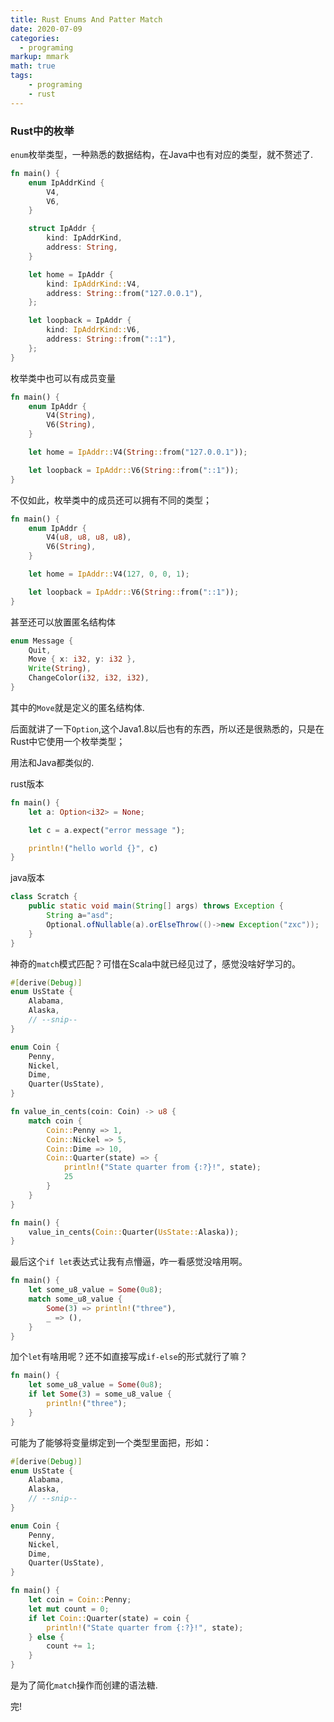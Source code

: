 ```yaml
---
title: Rust Enums And Patter Match
date: 2020-07-09
categories:
  - programing
markup: mmark
math: true
tags:
    - programing
    - rust
---
```


### Rust中的枚举

`enum`枚举类型，一种熟悉的数据结构，在Java中也有对应的类型，就不赘述了.

```rust
fn main() {
    enum IpAddrKind {
        V4,
        V6,
    }

    struct IpAddr {
        kind: IpAddrKind,
        address: String,
    }

    let home = IpAddr {
        kind: IpAddrKind::V4,
        address: String::from("127.0.0.1"),
    };

    let loopback = IpAddr {
        kind: IpAddrKind::V6,
        address: String::from("::1"),
    };
}
```

枚举类中也可以有成员变量

```rust
fn main() {
    enum IpAddr {
        V4(String),
        V6(String),
    }

    let home = IpAddr::V4(String::from("127.0.0.1"));

    let loopback = IpAddr::V6(String::from("::1"));
}
```

不仅如此，枚举类中的成员还可以拥有不同的类型；

```rust
fn main() {
    enum IpAddr {
        V4(u8, u8, u8, u8),
        V6(String),
    }

    let home = IpAddr::V4(127, 0, 0, 1);

    let loopback = IpAddr::V6(String::from("::1"));
}
```

甚至还可以放置匿名结构体

```rust
enum Message {
    Quit,
    Move { x: i32, y: i32 },
    Write(String),
    ChangeColor(i32, i32, i32),
}
```

其中的`Move`就是定义的匿名结构体.

后面就讲了一下`Option`,这个Java1.8以后也有的东西，所以还是很熟悉的，只是在Rust中它使用一个枚举类型；

用法和Java都类似的.

rust版本
```rust
fn main() {
    let a: Option<i32> = None;

    let c = a.expect("error message ");

    println!("hello world {}", c)
}
```
java版本
```java
class Scratch {
    public static void main(String[] args) throws Exception {
        String a="asd";
        Optional.ofNullable(a).orElseThrow(()->new Exception("zxc"));
    }
}
```

神奇的`match`模式匹配？可惜在Scala中就已经见过了，感觉没啥好学习的。

```rust
#[derive(Debug)]
enum UsState {
    Alabama,
    Alaska,
    // --snip--
}

enum Coin {
    Penny,
    Nickel,
    Dime,
    Quarter(UsState),
}

fn value_in_cents(coin: Coin) -> u8 {
    match coin {
        Coin::Penny => 1,
        Coin::Nickel => 5,
        Coin::Dime => 10,
        Coin::Quarter(state) => {
            println!("State quarter from {:?}!", state);
            25
        }
    }
}

fn main() {
    value_in_cents(Coin::Quarter(UsState::Alaska));
}
```
最后这个`if let`表达式让我有点懵逼，咋一看感觉没啥用啊。

```rust
fn main() {
    let some_u8_value = Some(0u8);
    match some_u8_value {
        Some(3) => println!("three"),
        _ => (),
    }
}
```

加个`let`有啥用呢？还不如直接写成`if-else`的形式就行了嘛？

```rust
fn main() {
    let some_u8_value = Some(0u8);
    if let Some(3) = some_u8_value {
        println!("three");
    }
}
```

可能为了能够将变量绑定到一个类型里面把，形如：

```rust
#[derive(Debug)]
enum UsState {
    Alabama,
    Alaska,
    // --snip--
}

enum Coin {
    Penny,
    Nickel,
    Dime,
    Quarter(UsState),
}

fn main() {
    let coin = Coin::Penny;
    let mut count = 0;
    if let Coin::Quarter(state) = coin {
        println!("State quarter from {:?}!", state);
    } else {
        count += 1;
    }
}
```
是为了简化`match`操作而创建的语法糖.

完!
